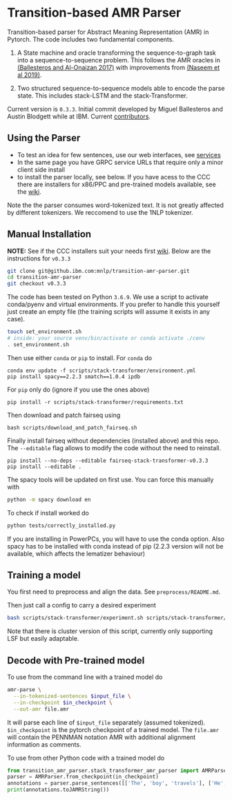 Transition-based AMR Parser
============================

Transition-based parser for Abstract Meaning Representation (AMR) in Pytorch. The code includes two fundamental components.

1. A State machine and oracle transforming the sequence-to-graph task into a sequence-to-sequence problem. This follows the AMR oracles in [(Ballesteros and Al-Onaizan 2017)](https://arxiv.org/abs/1707.07755v1) with improvements from [(Naseem et al 2019)](https://arxiv.org/abs/1905.13370).

2. Two structured sequence-to-sequence models able to encode the parse state. This includes stack-LSTM and the stack-Transformer. 

Current version is `0.3.3`. Initial commit developed by Miguel Ballesteros and Austin Blodgett while at IBM. Current [contributors](https://github.ibm.com/mnlp/transition-amr-parser/graphs/contributors).

## Using the Parser

- To test an idea for few sentences, use our web interfaces, see [services](https://github.ibm.com/mnlp/transition-amr-parser/wiki/Parsing-Services)
- In the same page you have GRPC service URLs that require only a minor client side install 
- to install the parser locally, see below. If you have acess to the CCC there are installers for x86/PPC and pre-trained models available, see the [wiki](https://github.ibm.com/mnlp/transition-amr-parser/wiki/Installing-in-CCC).

Note the the parser consumes word-tokenized text. It is not greatly affected by
different tokenizers. We reccomend to use the 1NLP tokenizer.

## Manual Installation

**NOTE:** See if the CCC installers suit your needs first
[wiki](https://github.ibm.com/mnlp/transition-amr-parser/wiki/Installing-in-CCC).
Below are the instructions for `v0.3.3`

```bash
git clone git@github.ibm.com:mnlp/transition-amr-parser.git
cd transition-amr-parser
git checkout v0.3.3
```

The code has been tested on Python `3.6.9`. We use a script to activate
conda/pyenv and virtual environments. If you prefer to handle this yourself
just create an empty file (the training scripts will assume it exists in any
case).

```bash
touch set_environment.sh
# inside: your source venv/bin/activate or conda activate ./cenv
. set_environment.sh
```

Then use either `conda` or `pip` to install. For `conda` do

```
conda env update -f scripts/stack-transformer/environment.yml
pip install spacy==2.2.3 smatch==1.0.4 ipdb
```

For `pip` only do (ignore if you use the ones above)

```
pip install -r scripts/stack-transformer/requirements.txt
```

Then download and patch fairseq using

```
bash scripts/download_and_patch_fairseq.sh
```

Finally install fairseq without dependencies (installed above) and this repo.
The `--editable` flag allows to modify the code without the need to reinstall.

```
pip install --no-deps --editable fairseq-stack-transformer-v0.3.3
pip install --editable .
```

The spacy tools will be updated on first use. You can force this manually with 

```bash
python -m spacy download en
```

To check if install worked do

```bash
python tests/correctly_installed.py
```

If you are installing in PowerPCs, you will have to use the conda option. Also
spacy has to be installed with conda instead of pip (2.2.3 version will not be
available, which affects the lematizer behaviour)

## Training a model

You first need to preprocess and align the data. See `preprocess/README.md`. 

Then just call a config to carry a desired experiment

```bash
bash scripts/stack-transformer/experiment.sh scripts/stack-transformer/configs/amr2_o5+Word100_roberta.large.top24_stnp6x6.sh
```

Note that there is cluster version of this script, currently only supporting
LSF but easily adaptable.

## Decode with Pre-trained model

To use from the command line with a trained model do

```bash
amr-parse \
  --in-tokenized-sentences $input_file \
  --in-checkpoint $in_checkpoint \
  --out-amr file.amr
```

It will parse each line of `$input_file` separately (assumed tokenized).
`$in_checkpoint` is the pytorch checkpoint of a trained model. The `file.amr`
will contain the PENNMAN notation AMR with additional alignment information as
comments.

To use from other Python code with a trained model do

```python
from transition_amr_parser.stack_transformer_amr_parser import AMRParser
parser = AMRParser.from_checkpoint(in_checkpoint) 
annotations = parser.parse_sentences([['The', 'boy', 'travels'], ['He', 'visits', 'places']])
print(annotations.toJAMRString())
```
